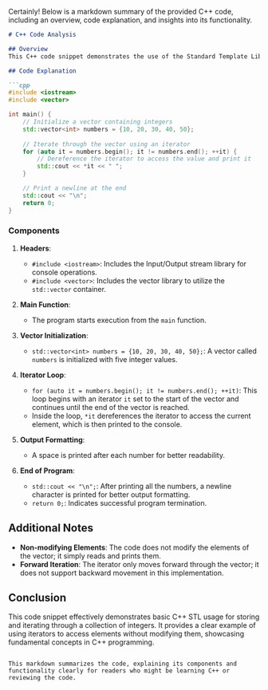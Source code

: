 Certainly! Below is a markdown summary of the provided C++ code, including an overview, code explanation, and insights into its functionality.

```markdown
# C++ Code Analysis

## Overview
This C++ code snippet demonstrates the use of the Standard Template Library (STL) `vector` to store a collection of integers. It then iterates through the vector using an iterator and prints each element to the console.

## Code Explanation

```cpp
#include <iostream>
#include <vector>

int main() {
    // Initialize a vector containing integers
    std::vector<int> numbers = {10, 20, 30, 40, 50};
    
    // Iterate through the vector using an iterator
    for (auto it = numbers.begin(); it != numbers.end(); ++it) {
        // Dereference the iterator to access the value and print it
        std::cout << *it << " ";
    }

    // Print a newline at the end
    std::cout << "\n";
    return 0;
}
```

### Components

1. **Headers**:
   - `#include <iostream>`: Includes the Input/Output stream library for console operations.
   - `#include <vector>`: Includes the vector library to utilize the `std::vector` container.

2. **Main Function**:
   - The program starts execution from the `main` function.

3. **Vector Initialization**:
   - `std::vector<int> numbers = {10, 20, 30, 40, 50};`: A vector called `numbers` is initialized with five integer values.

4. **Iterator Loop**:
   - `for (auto it = numbers.begin(); it != numbers.end(); ++it)`: This loop begins with an iterator `it` set to the start of the vector and continues until the end of the vector is reached.
   - Inside the loop, `*it` dereferences the iterator to access the current element, which is then printed to the console.

5. **Output Formatting**:
   - A space is printed after each number for better readability.

6. **End of Program**:
   - `std::cout << "\n";`: After printing all the numbers, a newline character is printed for better output formatting.
   - `return 0;`: Indicates successful program termination.

## Additional Notes
- **Non-modifying Elements**: The code does not modify the elements of the vector; it simply reads and prints them.
- **Forward Iteration**: The iterator only moves forward through the vector; it does not support backward movement in this implementation.

## Conclusion
This code snippet effectively demonstrates basic C++ STL usage for storing and iterating through a collection of integers. It provides a clear example of using iterators to access elements without modifying them, showcasing fundamental concepts in C++ programming.
```

This markdown summarizes the code, explaining its components and functionality clearly for readers who might be learning C++ or reviewing the code.